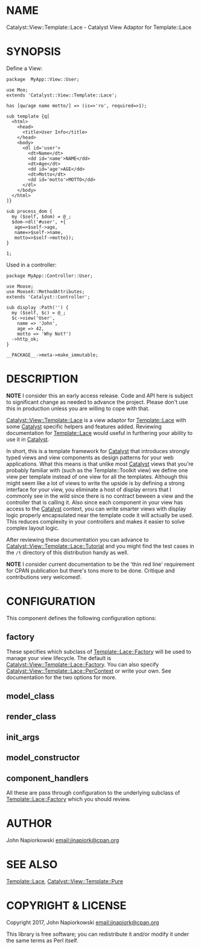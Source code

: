 # NAME

Catalyst::View::Template::Lace - Catalyst View Adaptor for Template::Lace

# SYNOPSIS

Define a View:

    package  MyApp::View::User;

    use Moo;
    extends 'Catalyst::View::Template::Lace';

    has [qw/age name motto/] => (is=>'ro', required=>1);

    sub template {q[
      <html>
        <head>
          <title>User Info</title>
        </head>
        <body>
          <dl id='user'>
            <dt>Name</dt>
            <dd id='name'>NAME</dd>
            <dt>Age</dt>
            <dd id='age'>AGE</dd>
            <dt>Motto</dt>
            <dd id='motto'>MOTTO</dd>
          </dl>
        </body>
      </html>
    ]}

    sub process_dom {
      my ($self, $dom) = @_;
      $dom->dl('#user', +{
       age=>$self->age,
       name=>$self->name,
       motto=>$self->motto});
    }

    1;

Used in a controller:

    package MyApp::Controller::User;

    use Moose;
    use MooseX::MethodAttributes;
    extends 'Catalyst::Controller';

    sub display :Path('') {
      my ($self, $c) = @_;
      $c->view('User',
        name => 'John',
        age => 42,
        motto => 'Why Not?')
      ->http_ok;
    }

    __PACKAGE__->meta->make_immutable;

# DESCRIPTION

**NOTE** I consider this an early access release.  Code and API here is subject
to significant change as needed to advance the project.  Please don't use this
in production unless you are willing to cope with that.

[Catalyst::View::Template::Lace](https://metacpan.org/pod/Catalyst::View::Template::Lace) is a view adaptor for [Template::Lace](https://metacpan.org/pod/Template::Lace) with
some [Catalyst](https://metacpan.org/pod/Catalyst) specific helpers and features added.  Reviewing documentation
for [Template::Lace](https://metacpan.org/pod/Template::Lace) would useful in furthering your ability to use it in
[Catalyst](https://metacpan.org/pod/Catalyst).

In short, this is a template framework for [Catalyst](https://metacpan.org/pod/Catalyst) that introduces strongly
typed views and view components as design patterns for your web applications.
What this means is that unlike most [Catalyst](https://metacpan.org/pod/Catalyst) views that you're probably
familiar with (such as the Template::Toolkit view) we define one view per
template instead of one view for all the templates.  Although this might seem
like a lot of views to write the upside is by defining a strong interface for your
view, you eliminate a host of display errors that I commonly see in the wild since
there is no contract beween a view and the controller that is calling it.  Also
since each component in your view has access to the [Catalyst](https://metacpan.org/pod/Catalyst) context, you can
write smarter views with display logic properly encapsulated near the template
code it will actually be used.  This reduces complexity in your controllers and
makes it easier to solve complex layout logic.

After reviewing these documentation you can advance to [Catalyst::View::Template::Lace::Tutorial](https://metacpan.org/pod/Catalyst::View::Template::Lace::Tutorial)
and you might find the test cases in the `/t` directory of this distribution
handy as well.

**NOTE** I consider current documentation to be the 'thin red line' requirement
for CPAN publication but there's tons more to be done.  Critique and contributions
very welcomed!.

# CONFIGURATION

This component defines the following configuration options:

## factory

These specifies which subclass of [Template::Lace::Factory](https://metacpan.org/pod/Template::Lace::Factory) will be used to
manage your view lifecycle.  The default is [Catalyst::View::Template::Lace::Factory](https://metacpan.org/pod/Catalyst::View::Template::Lace::Factory).
You can also specify [Catalyst::View::Template::Lace::PerContext](https://metacpan.org/pod/Catalyst::View::Template::Lace::PerContext) or write your
own.  See documentation for the two options for more.

## model\_class

## render\_class

## init\_args

## model\_constructor

## component\_handlers

All these are pass through configuration to the underlying subclass of
[Template::Lace::Factory](https://metacpan.org/pod/Template::Lace::Factory) which you should review.

# AUTHOR

John Napiorkowski [email:jjnapiork@cpan.org](email:jjnapiork@cpan.org)

# SEE ALSO

[Template::Lace](https://metacpan.org/pod/Template::Lace), [Catalyst::View::Template::Pure](https://metacpan.org/pod/Catalyst::View::Template::Pure)

# COPYRIGHT & LICENSE

Copyright 2017, John Napiorkowski [email:jjnapiork@cpan.org](email:jjnapiork@cpan.org)

This library is free software; you can redistribute it and/or modify it under
the same terms as Perl itself.
